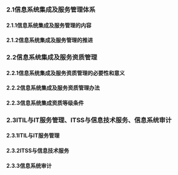### 2.1信息系统集成及服务管理体系
#### 2.1.1信息系统集成及服务管理的内容



#### 2.1.2信息系统集成及服务管理的推进



### 2.2信息系统集成及服务资质管理
#### 2.2.1信息系统集成及服务资质管理的必要性和意义



#### 2.2.2信息系统集成及服务资质管理办法



#### 2.2.3信息系统集成资质等级条件



### 2.3ITIL与IT服务管理、ITSS与信息技术服务、信息系统审计
#### 2.3.1ITIL与IT服务管理



#### 2.3.2ITSS与信息技术服务



#### 2.3.3信息系统审计



